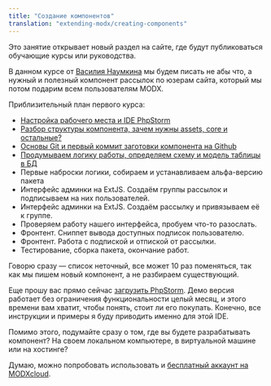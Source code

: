 ```yaml
---
title: "Создание компонентов"
translation: "extending-modx/creating-components"
---
```


Это занятие открывает новый раздел на сайте, где будут публиковаться обучающие курсы или руководства.

В данном курсе от [Василия Наумкина](https://github.com/bezumkin) мы будем писать не абы что, а нужный и полезный компонент рассылок по юзерам сайта, который мы потом подарим всем пользователям MODX.

Приблизительный план первого курса:

- [Настройка рабочего места и IDE PhpStorm](extending-modx/creating-components/customize-the-workplace)
- [Разбор структуры компонента, зачем нужны assets, core и остальные?](extending-modx/creating-components/component-structure)
- [Основы Git и первый коммит заготовки компонента на Github](extending-modx/creating-components/git-basics)
- [Продумываем логику работы, определяем схему и модель таблицы в БД](extending-modx/creating-components/work-logic)
- Первые наброски логики, собираем и устанавливаем альфа-версию пакета
- Интерфейс админки на ExtJS. Создаём группы рассылок и подписываем на них пользователей.
- Интерфейс админки на ExtJS. Создаём рассылку и привязываем её к группе.
- Проверяем работу нашего интерфейса, пробуем что-то разослать.
- Фронтент. Сниппет вывода доступных подписок пользователю.
- Фронтент. Работа с подпиской и отпиской от рассылки.
- Тестирование, сборка пакета, окончание работ.

Говорю сразу — список неточный, все может 10 раз поменяться, так как мы пишем новый компонент, а не разбираем существующий.

Еще прошу вас прямо сейчас [загрузить PhpStorm](http://www.jetbrains.com/phpstorm/download/). Демо версия работает без ограничения функциональности целый месяц, и этого времени вам хватит, чтобы понять, стоит ли его покупать.
Конечно, все инструкции и примеры я буду приводить именно для этой IDE.

Помимо этого, подумайте сразу о том, где вы будете разрабатывать компонент? На своем локальном компьютере, в виртуальной машине или на хостинге?

Думаю, можно попробовать использовать и [бесплатный аккаунт на MODXcloud](https://modxcloud.com/signup/lab-account.html).
